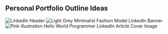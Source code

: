 ## Personal Portfolio Outline Ideas

![LinkedIn Header](https://user-images.githubusercontent.com/34866341/162854151-6aae4c25-12ec-409e-8f89-c5b3245d69cc.png)
![Light Grey Minimalist Fashion Model LinkedIn Banner](https://user-images.githubusercontent.com/34866341/162854461-070c7855-179b-4bbb-a382-6b5e4b849804.png)
![Pink Illustration Hello World Programmer LinkedIn Article Cover Image](https://user-images.githubusercontent.com/34866341/162854831-40c697e8-7b94-49cf-85f7-3744850ccd83.gif)

